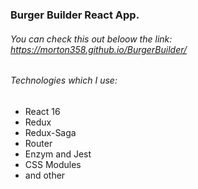 ### Burger Builder React App.
###### You can check this out beloow the link: https://morton358.github.io/BurgerBuilder/
###### Technologies which I use:
* React 16
* Redux
* Redux-Saga
* Router
* Enzym and Jest
* CSS Modules
* and other
